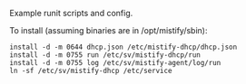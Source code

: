 Example runit scripts and config.

To install (assuming binaries are in /opt/mistify/sbin):

```
install -d -m 0644 dhcp.json /etc/mistify-dhcp/dhcp.json
install -d -m 0755 run /etc/sv/mistify-dhcp/run
install -d -m 0755 log /etc/sv/mistify-agent/log/run
ln -sf /etc/sv/mistify-dhcp /etc/service
```